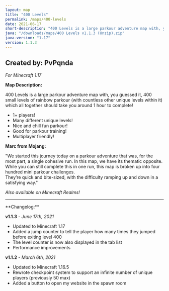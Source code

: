 ```yaml
---
layout: map
title: "400 Levels"
permalink: /maps/400-levels
date: 2021-06-17
short-description: "400 Levels is a large parkour adventure map with, you guessed it, 400 small levels of parkour!"
java: "/downloads/maps/400 Levels v1.1.3 (Unzip).zip"
java-version: "1.17"
version: 1.1.3
---
```

Created by: PvPqnda
-
*For Minecraft 1.17*

**Map Description:**

400 Levels is a large parkour adventure map with, you guessed it, 400 small levels of rainbow parkour (with countless other unique levels within it) which all together should take you around 1 hour to complete!

- 1+ players!
- Many different unique levels!
- Nice and chill fun parkour!
- Good for parkour training!
- Multiplayer friendly!

**Marc from Mojang:**

"We started this journey today on a parkour adventure that was, for the most part, a single cohesive run. 
In this map, we have its thematic opposite. While you can still complete this in one run, this map is broken up into four hundred mini parkour challenges.<br>They’re quick and bite-sized, with the difficulty ramping up and down in a satisfying way."

*Also available on Minecraft Realms!*
<hr>
**Changelog:**

**v1.1.3** - *June 17th, 2021*

- Updated to Minecraft 1.17
- Added a jump counter to tell the player how many times they jumped before exiting level 400
- The level counter is now also displayed in the tab list
- Performance improvements

**v1.1.2** - *March 6th, 2021*

- Updated to Minecraft 1.16.5
- Rewrote checkpoint system to support an infinite number of unique players (previously 50 max)
- Added a button to open my website in the spawn room